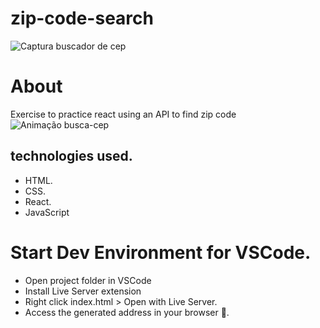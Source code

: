 # zip-code-search
![Captura buscador de cep](https://user-images.githubusercontent.com/86026272/156481833-5ddc1721-8273-4bbc-8e23-d6ffb71e82f6.PNG)
# About
Exercise to practice react using an API to find zip code
![Animação busca-cep](https://user-images.githubusercontent.com/86026272/156482045-6f821b1f-497e-4f92-93f4-55b25485451a.gif)
## technologies used.
+ HTML.
+ CSS.
+ React.
+ JavaScript
# Start Dev Environment for VSCode.
+ Open project folder in VSCode
+ Install Live Server extension
+ Right click index.html > Open with Live Server.
+ Access the generated address in your browser 🚀.
